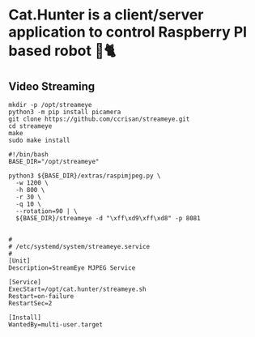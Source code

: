 # Cat.Hunter is a client/server application to control Raspberry PI based robot 🤖🐈


## Video Streaming

```
mkdir -p /opt/streameye
python3 -m pip install picamera
git clone https://github.com/ccrisan/streameye.git
cd streameye
make
sudo make install
```

```
#!/bin/bash
BASE_DIR="/opt/streameye"

python3 ${BASE_DIR}/extras/raspimjpeg.py \
  -w 1200 \
  -h 800 \
  -r 30 \
  -q 10 \
  --rotation=90 | \
  ${BASE_DIR}/streameye -d "\xff\xd9\xff\xd8" -p 8081


```

```
#
# /etc/systemd/system/streameye.service
#
[Unit]
Description=StreamEye MJPEG Service

[Service]
ExecStart=/opt/cat.hunter/streameye.sh
Restart=on-failure
RestartSec=2

[Install]
WantedBy=multi-user.target
```
